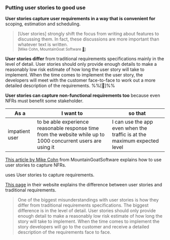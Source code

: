 <link rel="stylesheet" href="{{baseUrl}}/book/css/textbook.css">

<div class="website-content">

### Putting user stories to good use

<div id="main">

**User stories capture user requirements in a way that is convenient for** <popover content="i.e. which features to include in the product">scoping</popover>, <popover content="i.e. how much effort each feature will take">estimation</popover> and <popover content="i.e. when to deliver each feature">scheduling</popover>. 

> [User stories] strongly shift the focus from writing about features to discussing them. In fact, these discussions are more important than whatever text is written.<br/>
> <sup>[Mike Cohn, MountainGoat Software [:link:](https://www.mountaingoatsoftware.com/agile/user-stories)]</sup>

**User stories differ** from <popover content="e.g. a description of the requirements written in prose">traditional requirements specifications</popover> mainly in the level of detail. User stories should only provide enough details to make a reasonably low risk estimate of how long the user story will take to implement. When the time comes to implement the user story, the developers will meet with the customer face-to-face  to work out a more detailed description of the requirements. %%[<trigger for="modal:xp-user-stories" trigger="click">:bookmark:</trigger>]%%

**User stories can capture non-functional requirements too** because even NFRs must benefit some stakeholder.
  
<tip-box>

As a | I want to | so that
-----|-----------|--------
impatient user | to be able experience reasonable response time from the website while up to 1000 concurrent users are using it | I can use the app even when the traffic is at the maximum expected level

</tip-box>

<panel header="%%:book: More on using user stories to capture NFRs%% :zero:" type="seamless">

[This article by Mike Cohn](https://www.mountaingoatsoftware.com/blog/non-functional-requirements-as-user-stories) from MountainGoatSoftware explains how to use user stories to capture NFRs.

</panel>

<!-- extras ------------------------------------------------------------------------------------ -->

<panel header=":paperclip: Extras" expandable type="seamless" expanded>

  <panel header=":mortar_board: Learning Outcomes" expandable type="seamless">
    <include src="Exercises.md" />
  </panel>

  <panel header=":package: Resources" expandable type="seamless">
    <include src="Resources.md" />
  </panel>

</panel>

<!-- additional info ------------------------------------------------------------------------------------ -->

<modal id="modal:xp-user-stories" title=":bookmark: User stories vs traditional requirement specifications, according to XP">

<include src="../../../common/PopOvers.md#xp" inline /> uses User stories to capture requirements. 

[This page](http://www.extremeprogramming.org/rules/userstories.html) in their website explains the difference between user stories and traditional requirements.

>One of the biggest misunderstandings with user stories is how they differ from traditional requirements specifications. The biggest difference is in the level of detail. User stories should only provide enough detail to make a reasonably low risk estimate of how long the story will take to implement. When the time comes to implement the story developers will go to the customer and receive a detailed description of the requirements face to face.

</modal>

</div>

</div>
